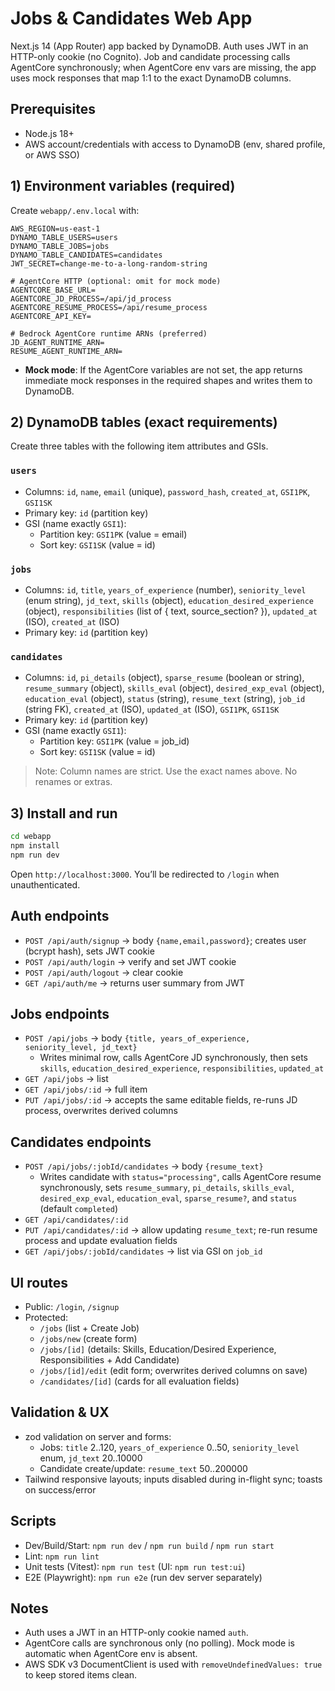 # Jobs & Candidates Web App

Next.js 14 (App Router) app backed by DynamoDB. Auth uses JWT in an HTTP-only cookie (no Cognito). Job and candidate processing calls AgentCore synchronously; when AgentCore env vars are missing, the app uses mock responses that map 1:1 to the exact DynamoDB columns.

## Prerequisites
- Node.js 18+
- AWS account/credentials with access to DynamoDB (env, shared profile, or AWS SSO)

## 1) Environment variables (required)
Create `webapp/.env.local` with:

```env
AWS_REGION=us-east-1
DYNAMO_TABLE_USERS=users
DYNAMO_TABLE_JOBS=jobs
DYNAMO_TABLE_CANDIDATES=candidates
JWT_SECRET=change-me-to-a-long-random-string

# AgentCore HTTP (optional: omit for mock mode)
AGENTCORE_BASE_URL=
AGENTCORE_JD_PROCESS=/api/jd_process
AGENTCORE_RESUME_PROCESS=/api/resume_process
AGENTCORE_API_KEY=

# Bedrock AgentCore runtime ARNs (preferred)
JD_AGENT_RUNTIME_ARN=
RESUME_AGENT_RUNTIME_ARN=
```

- **Mock mode**: If the AgentCore variables are not set, the app returns immediate mock responses in the required shapes and writes them to DynamoDB.

## 2) DynamoDB tables (exact requirements)
Create three tables with the following item attributes and GSIs.

### `users`
- Columns: `id`, `name`, `email` (unique), `password_hash`, `created_at`, `GSI1PK`, `GSI1SK`
- Primary key: `id` (partition key)
- GSI (name exactly `GSI1`):
  - Partition key: `GSI1PK` (value = email)
  - Sort key: `GSI1SK` (value = id)

### `jobs`
- Columns: `id`, `title`, `years_of_experience` (number), `seniority_level` (enum string), `jd_text`, `skills` (object), `education_desired_experience` (object), `responsibilities` (list of { text, source_section? }), `updated_at` (ISO), `created_at` (ISO)
- Primary key: `id` (partition key)

### `candidates`
- Columns: `id`, `pi_details` (object), `sparse_resume` (boolean or string), `resume_summary` (object), `skills_eval` (object), `desired_exp_eval` (object), `education_eval` (object), `status` (string), `resume_text` (string), `job_id` (string FK), `created_at` (ISO), `updated_at` (ISO), `GSI1PK`, `GSI1SK`
- Primary key: `id` (partition key)
- GSI (name exactly `GSI1`):
  - Partition key: `GSI1PK` (value = job_id)
  - Sort key: `GSI1SK` (value = id)

> Note: Column names are strict. Use the exact names above. No renames or extras.

## 3) Install and run

```bash
cd webapp
npm install
npm run dev
```

Open `http://localhost:3000`. You’ll be redirected to `/login` when unauthenticated.

## Auth endpoints
- `POST /api/auth/signup` → body `{name,email,password}`; creates user (bcrypt hash), sets JWT cookie
- `POST /api/auth/login` → verify and set JWT cookie
- `POST /api/auth/logout` → clear cookie
- `GET /api/auth/me` → returns user summary from JWT

## Jobs endpoints
- `POST /api/jobs` → body `{title, years_of_experience, seniority_level, jd_text}`
  - Writes minimal row, calls AgentCore JD synchronously, then sets `skills`, `education_desired_experience`, `responsibilities`, `updated_at`
- `GET /api/jobs` → list
- `GET /api/jobs/:id` → full item
- `PUT /api/jobs/:id` → accepts the same editable fields, re-runs JD process, overwrites derived columns

## Candidates endpoints
- `POST /api/jobs/:jobId/candidates` → body `{resume_text}`
  - Writes candidate with `status="processing"`, calls AgentCore resume synchronously, sets `resume_summary`, `pi_details`, `skills_eval`, `desired_exp_eval`, `education_eval`, `sparse_resume?`, and `status` (default `completed`)
- `GET /api/candidates/:id`
- `PUT /api/candidates/:id` → allow updating `resume_text`; re-run resume process and update evaluation fields
- `GET /api/jobs/:jobId/candidates` → list via GSI on `job_id`

## UI routes
- Public: `/login`, `/signup`
- Protected:
  - `/jobs` (list + Create Job)
  - `/jobs/new` (create form)
  - `/jobs/[id]` (details: Skills, Education/Desired Experience, Responsibilities + Add Candidate)
  - `/jobs/[id]/edit` (edit form; overwrites derived columns on save)
  - `/candidates/[id]` (cards for all evaluation fields)

## Validation & UX
- zod validation on server and forms:
  - Jobs: `title` 2..120, `years_of_experience` 0..50, `seniority_level` enum, `jd_text` 20..10000
  - Candidate create/update: `resume_text` 50..200000
- Tailwind responsive layouts; inputs disabled during in-flight sync; toasts on success/error

## Scripts
- Dev/Build/Start: `npm run dev` / `npm run build` / `npm run start`
- Lint: `npm run lint`
- Unit tests (Vitest): `npm run test` (UI: `npm run test:ui`)
- E2E (Playwright): `npm run e2e` (run dev server separately)

## Notes
- Auth uses a JWT in an HTTP-only cookie named `auth`.
- AgentCore calls are synchronous only (no polling). Mock mode is automatic when AgentCore env is absent.
- AWS SDK v3 DocumentClient is used with `removeUndefinedValues: true` to keep stored items clean.
